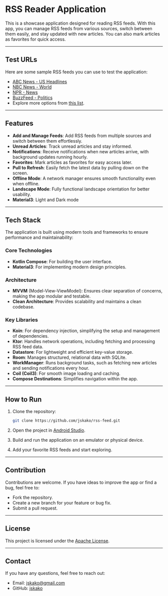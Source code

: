 # RSS Reader Application

This is a showcase application designed for reading RSS feeds. With this app, you can manage RSS
feeds from various sources, switch between them easily, and stay updated with new articles. You can
also mark articles as favorites for quick access.

---

## Test URLs

Here are some sample RSS feeds you can use to test the application:

- [ABC News - US Headlines](https://abcnews.go.com/abcnews/usheadlines)
- [NBC News - World](https://feeds.nbcnews.com/nbcnews/public/world)
- [NPR - News](https://feeds.npr.org/1003/rss.xml)
- [BuzzFeed - Politics](https://www.buzzfeed.com/politics.xml)
- Explore more options
  from [this list](https://about.fb.com/wp-content/uploads/2016/05/rss-urls-1.pdf).

---

## Features

- **Add and Manage Feeds**: Add RSS feeds from multiple sources and switch between them
  effortlessly.
- **Unread Articles**: Track unread articles and stay informed.
- **Notifications**: Receive notifications when new articles arrive, with background updates running
  hourly.
- **Favorites**: Mark articles as favorites for easy access later.
- **Pull to Refresh**: Easily fetch the latest data by pulling down on the screen.
- **Offline Mode**: A network manager ensures smooth functionality even when offline.
- **Landscape Mode**: Fully functional landscape orientation for better usability.
- **Material3**: Light and Dark mode

---

## Tech Stack

The application is built using modern tools and frameworks to ensure performance and
maintainability:

### Core Technologies

- **Kotlin Compose**: For building the user interface.
- **Material3**: For implementing modern design principles.

### Architecture

- **MVVM** (Model-View-ViewModel): Ensures clear separation of concerns, making the app modular and
  testable.
- **Clean Architecture**: Provides scalability and maintains a clean codebase.

### Key Libraries

- **Koin**: For dependency injection, simplifying the setup and management of dependencies.
- **Ktor**: Handles network operations, including fetching and processing RSS feed data.
- **Datastore**: For lightweight and efficient key-value storage.
- **Room**: Manages structured, relational data with SQLite.
- **WorkManager**: Runs background tasks, such as fetching new articles and sending notifications
  every hour.
- **Coil (Coil3)**: For smooth image loading and caching.
- **Compose Destinations**: Simplifies navigation within the app.

---

## How to Run

1. Clone the repository:
   ```bash
   git clone https://github.com/jskako/rss-feed.git
   ```

2. Open the project in [Android Studio](https://developer.android.com/studio).

3. Build and run the application on an emulator or physical device.

4. Add your favorite RSS feeds and start exploring.

---

## Contribution

Contributions are welcome. If you have ideas to improve the app or find a bug, feel free to:

- Fork the repository.
- Create a new branch for your feature or bug fix.
- Submit a pull request.

---

## License

This project is licensed under the [Apache License](LICENSE).

---

## Contact

If you have any questions, feel free to reach out:

- Email: jskako@gmail.com
- GitHub: [jskako](https://github.com/jskako)
